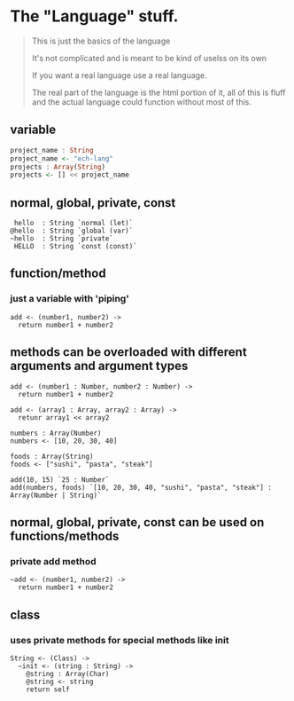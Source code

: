 # The "Language" stuff.
> This is just the basics of the language
>
> It's not complicated and is meant to be kind of uselss on its own
>
> If you want a real language use a real language.
>
> The real part of the language is the html portion of it, all of this is fluff and the actual language could function without most of this.

## variable
```hs
project_name : String
project_name <- "ech-lang"
projects : Array(String)
projects <- [] << project_name
```

## normal, global, private, const
```
 hello  : String `normal (let)`
@hello  : String `global (var)`
~hello  : String `private`
 HELLO  : String `const (const)`
```

## function/method
### just a variable with 'piping'
```
add <- (number1, number2) -> 
  return number1 + number2
```
  
## methods can be overloaded with different arguments and argument types
```
add <- (number1 : Number, number2 : Number) ->
  return number1 + number2
  
add <- (array1 : Array, array2 : Array) ->
  retunr array1 << array2
  
numbers : Array(Number)
numbers <- [10, 20, 30, 40]

foods : Array(String)
foods <- ["sushi", "pasta", "steak"]

add(10, 15) `25 : Number`
add(numbers, foods) `[10, 20, 30, 40, "sushi", "pasta", "steak"] : Array(Number | String)`
```

  
## normal, global, private, const can be used on functions/methods
### private add method
```
~add <- (number1, number2) ->
  return number1 + number2
 ```
  
## class
### uses private methods for special methods like init
```
String <- (Class) ->
  ~init <- (string : String) ->
    @string : Array(Char)
    @string <- string
    return self
```
  
  
  
  
  
  
  
